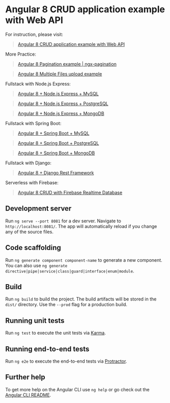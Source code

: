 # Angular 8 CRUD application example with Web API

For instruction, please visit:
> [Angular 8 CRUD application example with Web API](https://bezkoder.com/angular-crud-app/)

More Practice:
> [Angular 8 Pagination example | ngx-pagination](https://bezkoder.com/ngx-pagination-angular-8/)

> [Angular 8 Multiple Files upload example](https://bezkoder.com/angular-multiple-files-upload/)

Fullstack with Node.js Express:
> [Angular 8 + Node.js Express + MySQL](https://bezkoder.com/angular-node-express-mysql/)

> [Angular 8 + Node.js Express + PostgreSQL](https://bezkoder.com/angular-node-express-postgresql/)

> [Angular 8 + Node.js Express + MongoDB](https://bezkoder.com/angular-mongodb-node-express/)

Fullstack with Spring Boot:
> [Angular 8 + Spring Boot + MySQL](https://bezkoder.com/angular-spring-boot-crud/)

> [Angular 8 + Spring Boot + PostgreSQL](https://bezkoder.com/angular-spring-boot-postgresql/)

> [Angular 8 + Spring Boot + MongoDB](https://bezkoder.com/angular-spring-boot-mongodb/)

Fullstack with Django:
> [Angular 8 + Django Rest Framework](https://bezkoder.com/django-angular-crud-rest-framework/)

Serverless with Firebase:
> [Angular 8 CRUD with Firebase Realtime Database](https://bezkoder.com/angular-8-firebase-crud/)

## Development server

Run `ng serve --port 8081` for a dev server. Navigate to `http://localhost:8081/`. The app will automatically reload if you change any of the source files.

## Code scaffolding

Run `ng generate component component-name` to generate a new component. You can also use `ng generate directive|pipe|service|class|guard|interface|enum|module`.

## Build

Run `ng build` to build the project. The build artifacts will be stored in the `dist/` directory. Use the `--prod` flag for a production build.

## Running unit tests

Run `ng test` to execute the unit tests via [Karma](https://karma-runner.github.io).

## Running end-to-end tests

Run `ng e2e` to execute the end-to-end tests via [Protractor](http://www.protractortest.org/).

## Further help

To get more help on the Angular CLI use `ng help` or go check out the [Angular CLI README](https://github.com/angular/angular-cli/blob/master/README.md).
